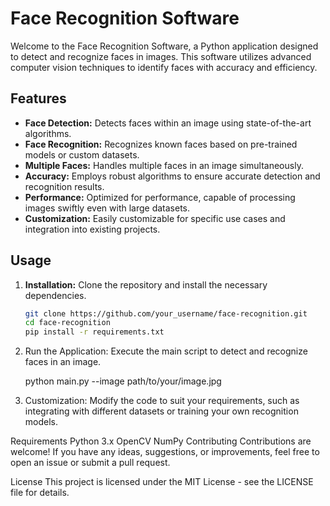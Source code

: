 # Face Recognition Software

Welcome to the Face Recognition Software, a Python application designed to detect and recognize faces in images. This software utilizes advanced computer vision techniques to identify faces with accuracy and efficiency.

## Features

- **Face Detection:** Detects faces within an image using state-of-the-art algorithms.
- **Face Recognition:** Recognizes known faces based on pre-trained models or custom datasets.
- **Multiple Faces:** Handles multiple faces in an image simultaneously.
- **Accuracy:** Employs robust algorithms to ensure accurate detection and recognition results.
- **Performance:** Optimized for performance, capable of processing images swiftly even with large datasets.
- **Customization:** Easily customizable for specific use cases and integration into existing projects.

## Usage

1. **Installation:** Clone the repository and install the necessary dependencies.

   ```bash
   git clone https://github.com/your_username/face-recognition.git
   cd face-recognition
   pip install -r requirements.txt


2. Run the Application: Execute the main script to detect and recognize faces in an image.

    python main.py --image path/to/your/image.jpg

3. Customization: Modify the code to suit your requirements, such as integrating with different datasets or training your own recognition models.


Requirements
Python 3.x
OpenCV
NumPy
Contributing
Contributions are welcome! If you have any ideas, suggestions, or improvements, feel free to open an issue or submit a pull request.

License
This project is licensed under the MIT License - see the LICENSE file for details.